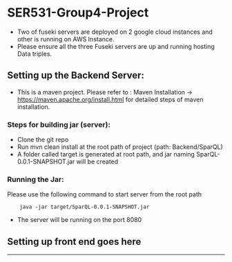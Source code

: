 # SER531-Group4-Project

- Two of fuseki servers are deployed on 2 google cloud instances and other is running on AWS Instance.
- Please ensure all the three Fuseki servers are up and running hosting Data triples.


## Setting up the Backend Server:

- This is a maven project. Please refer to :  Maven Installation -> https://maven.apache.org/install.html
  for  detailed steps of maven installation.

### Steps for building jar (server):
- Clone the git repo  
- Run mvn clean install at the root path of project (path: Backend/SparQL)
- A folder called target is generated at root path, and jar naming SparQL-0.0.1-SNAPSHOT.jar will be created 


### Running the Jar:
 Please use the following command to start server from the root path
 
 ```
     java -jar target/SparQL-0.0.1-SNAPSHOT.jar
```

- The server will be running on  the port 8080


## Setting up front end goes here
-  --
